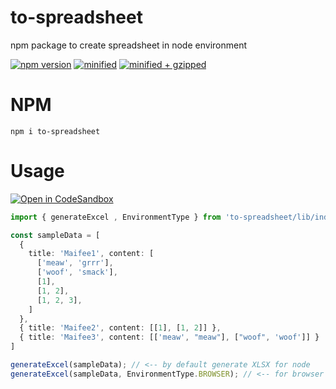 # to-spreadsheet
npm package to create spreadsheet in node environment


[![npm version](https://img.shields.io/npm/v/to-spreadsheet.svg)](https://www.npmjs.com/package/to-spreadsheet)
[![minified](https://badgen.net/bundlephobia/min/to-spreadsheet)](https://bundlephobia.com/result?p=to-spreadsheet)
[![minified + gzipped](https://badgen.net/bundlephobia/minzip/to-spreadsheet)](https://bundlephobia.com/result?p=to-spreadsheet)


# NPM
```
npm i to-spreadsheet
```


# Usage
[![Open in CodeSandbox](https://img.shields.io/badge/Open%20in-CodeSandbox-blue?logo=codesandbox)](https://codesandbox.io/s/to-spreadsheet-example-hdmrvc?file=/src/App.tsx)

```ts
import { generateExcel , EnvironmentType } from 'to-spreadsheet/lib/index';

const sampleData = [
  {
    title: 'Maifee1', content: [
      ['meaw', 'grrr'],
      ['woof', 'smack'],
      [1],
      [1, 2],
      [1, 2, 3],
    ]
  },
  { title: 'Maifee2', content: [[1], [1, 2]] },
  { title: 'Maifee3', content: [['meaw', "meaw"], ["woof", 'woof']] }
]

generateExcel(sampleData); // <-- by default generate XLSX for node
generateExcel(sampleData, EnvironmentType.BROWSER); // <-- for browser
```
